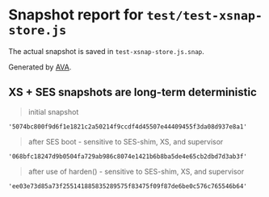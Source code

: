# Snapshot report for `test/test-xsnap-store.js`

The actual snapshot is saved in `test-xsnap-store.js.snap`.

Generated by [AVA](https://avajs.dev).

## XS + SES snapshots are long-term deterministic

> initial snapshot

    '5074bc800f9d6f1e1821c2a50214f9ccdf4d45507e44409455f3da08d937e8a1'

> after SES boot - sensitive to SES-shim, XS, and supervisor

    '068bfc18247d9b0504fa729ab986c8074e1421b6b8ba5de4e65cb2dbd7d3ab3f'

> after use of harden() - sensitive to SES-shim, XS, and supervisor

    'ee03e73d85a73f255141885835289575f83475f09f87de6be0c576c765546b64'
